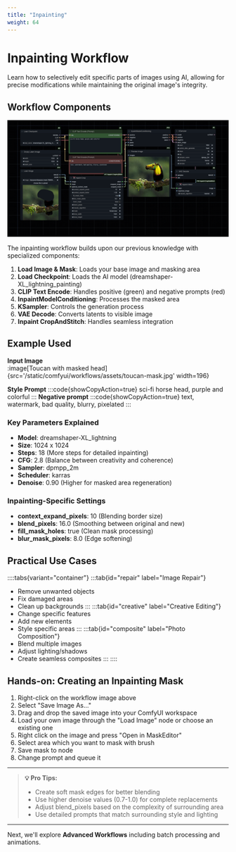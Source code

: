 ```yaml
---
title: "Inpainting"
weight: 64
---
```


# Inpainting Workflow

Learn how to selectively edit specific parts of images using AI, allowing for precise modifications while maintaining the original image's integrity.

## Workflow Components
![Inpainting Workflow](/static/comfyui/workflows/3_inpainting_workflow.png)

The inpainting workflow builds upon our previous knowledge with specialized components:
1. **Load Image & Mask**: Loads your base image and masking area
2. **Load Checkpoint**: Loads the AI model (dreamshaper-XL_lightning_painting)
3. **CLIP Text Encode**: Handles positive (green) and negative prompts (red)
4. **InpaintModelConditioning**: Processes the masked area
5. **KSampler**: Controls the generation process
6. **VAE Decode**: Converts latents to visible image
7. **Inpaint CropAndStitch**: Handles seamless integration

## Example Used
**Input Image**  
:image[Toucan with masked head]{src='/static/comfyui/workflows/assets/toucan-mask.jpg' width=196}

**Style Prompt**
:::code{showCopyAction=true}
sci-fi horse head, purple and colorful
:::
**Negative prompt**
:::code{showCopyAction=true}
text, watermark, bad quality, blurry, pixelated
:::

### Key Parameters Explained
- **Model**: dreamshaper-XL_lightning
- **Size**: 1024 x 1024
- **Steps**: 18 (More steps for detailed inpainting)
- **CFG**: 2.8 (Balance between creativity and coherence)
- **Sampler**: dpmpp_2m
- **Scheduler**: karras
- **Denoise**: 0.90 (Higher for masked area regeneration)

### Inpainting-Specific Settings
- **context_expand_pixels**: 10 (Blending border size)
- **blend_pixels**: 16.0 (Smoothing between original and new)
- **fill_mask_holes**: true (Clean mask processing)
- **blur_mask_pixels**: 8.0 (Edge softening)

## Practical Use Cases

::::tabs{variant="container"}
:::tab{id="repair" label="Image Repair"}
- Remove unwanted objects
- Fix damaged areas
- Clean up backgrounds
:::
:::tab{id="creative" label="Creative Editing"}
- Change specific features
- Add new elements
- Style specific areas
:::
:::tab{id="composite" label="Photo Composition"}
- Blend multiple images
- Adjust lighting/shadows
- Create seamless composites
:::
::::

## Hands-on: Creating an Inpainting Mask

1. Right-click on the workflow image above
2. Select "Save Image As..."
3. Drag and drop the saved image into your ComfyUI workspace
4. Load your own image through the "Load Image" node or choose an existing one
5. Right click on the image and press "Open in MaskEditor"
6. Select area which you want to mask with brush
7. Save mask to node
8. Change prompt and queue it

---

> **💡 Pro Tips:**
> - Create soft mask edges for better blending
> - Use higher denoise values (0.7-1.0) for complete replacements
> - Adjust blend_pixels based on the complexity of surrounding area
> - Use detailed prompts that match surrounding style and lighting

---

Next, we'll explore **Advanced Workflows** including batch processing and animations.